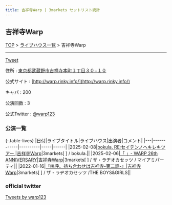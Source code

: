 ```yaml
---
title: 吉祥寺Warp | 3markets セットリスト統計
---
```

## 吉祥寺Warp

[TOP](/setlist/) > [ライブハウス一覧](livehouses.html) > 吉祥寺Warp

___

<a href="https://twitter.com/share?ref_src=twsrc%5Etfw" data-text="3markets[ ]セットリスト > 吉祥寺Warp" class="twitter-share-button" data-via="3markets" data-hashtags="3markets" data-related="3markets" data-show-count="false">Tweet</a>

住所
:    <a href="https://www.google.co.jp/maps/search/%E6%9D%B1%E4%BA%AC%E9%83%BD%E6%AD%A6%E8%94%B5%E9%87%8E%E5%B8%82%E5%90%89%E7%A5%A5%E5%AF%BA%E6%9C%AC%E7%94%BA%EF%BC%91%E4%B8%81%E7%9B%AE%EF%BC%93%EF%BC%90%E2%88%92%EF%BC%91%EF%BC%90" rel="noopener noreferrer" target="_blank">東京都武蔵野市吉祥寺本町１丁目３０−１０</a>

公式サイト
:    [http://warp.rinky.info/](http://warp.rinky.info/)

キャパ
:    200

公演回数
: 3


公式Twitter
: <a href="https://twitter.com/warp123">@warp123</a>


### 公演一覧

{:.table-lives}
|日付|ライブタイトル|ライブハウス|出演者|コメント|
|---|------------|----------|-----|------|
|<span class="nowrap">2025-02-08</span>|[bokula. RE:セイテンノヘキレキツアー	](live172.html)|[吉祥寺Warp](livehouse005.html)|3markets[ ] / bokula.||
|<span class="nowrap">2025-02-06</span>|[「 」- WARP 26th ANNIVERSARY](live171.html)|[吉祥寺Warp](livehouse005.html)|3markets[ ] / ザ・ラヂオカセッツ / マイアミパーティ||
|<span class="nowrap">2022-01-16</span>|[『嗚呼、待ち合わせは吉祥寺-第二話-』](live004.html)|[吉祥寺Warp](livehouse005.html)|3markets[ ] / ザ・ラヂオカセッツ /THE BOYS&GIRLS||




### official twitter

<a class="twitter-timeline" href="https://twitter.com/warp123?ref_src=twsrc%5Etfw">Tweets by warp123</a> <script async src="https://platform.twitter.com/widgets.js" charset="utf-8"></script>


<script async src="https://platform.twitter.com/widgets.js" charset="utf-8"></script>